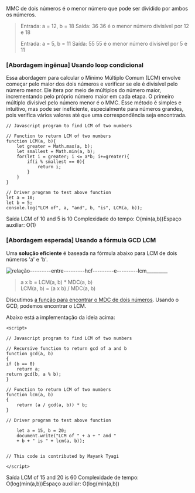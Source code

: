 MMC de dois números é o menor número que pode ser dividido por ambos os números.

> Entrada: a = 12, b = 18
> Saída: 36
> 36 é o menor número divisível por 12 e 18
> 
> Entrada: a = 5, b = 11
> Saída: 55
> 55 é o menor número divisível por 5 e 11

### [Abordagem ingênua] Usando loop condicional

Essa abordagem para calcular o Mínimo Múltiplo Comum (LCM) envolve começar pelo maior dos dois números e verificar se ele é divisível pelo número menor. Ele itera por meio de múltiplos do número maior, incrementando pelo próprio número maior em cada etapa. O primeiro múltiplo divisível pelo número menor é o MMC. Esse método é simples e intuitivo, mas pode ser ineficiente, especialmente para números grandes, pois verifica vários valores até que uma correspondência seja encontrada.

```
// Javascript program to find LCM of two numbers

// Function to return LCM of two numbers
function LCM(a, b){
    let greater = Math.max(a, b);
    let smallest = Math.min(a, b);
    for(let i = greater; i <= a*b; i+=greater){
        if(i % smallest == 0){
            return i;
        }
    }
}

// Driver program to test above function
let a = 10;
let b = 5;
console.log("LCM of", a, "and", b, "is", LCM(a, b));
```

Saída
LCM of 10 and 5 is 10
Complexidade do tempo: O(min(a,b))Espaço
auxiliar: O(1)

### [Abordagem esperada] Usando a fórmula GCD LCM

Uma **solução eficiente** é baseada na fórmula abaixo para LCM de dois números 'a' e 'b'.

![relação---------entre---------hcf---------e---------lcm_________](https://media.geeksforgeeks.org/wp-content/uploads/20241122160112040184/relation---------between---------hcf---------and---------lcm_________.webp)

> a x b = LCM(a, b) * MDC(a, b)  
> LCM(a, b) = (a x b) / MDC(a, b)

Discutimos [a função para encontrar o MDC de dois números](https://www.geeksforgeeks.org/c-program-find-gcd-hcf-two-numbers/). Usando o GCD, podemos encontrar o LCM.

Abaixo está a implementação da ideia acima:

```
<script>

// Javascript program to find LCM of two numbers 

// Recursive function to return gcd of a and b 
function gcd(a, b) 
{ 
if (b == 0) 
    return a; 
return gcd(b, a % b); 
} 

// Function to return LCM of two numbers 
function lcm(a, b) 
{ 
    return (a / gcd(a, b)) * b; 
} 

// Driver program to test above function 
 
    let a = 15, b = 20; 
    document.write("LCM of " + a + " and "
    + b + " is " + lcm(a, b)); 
    

// This code is contributed by Mayank Tyagi

</script>
```

Saída
LCM of 15 and 20 is 60
Complexidade de tempo: O(log(min(a,b))Espaço
auxiliar: O(log(min(a,b))

